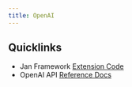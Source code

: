 ```yaml
---
title: OpenAI
---
```


## Quicklinks

- Jan Framework [Extension Code](https://github.com/janhq/jan/tree/main/extensions/inference-openai-extension)
- OpenAI API [Reference Docs](https://platform.openai.com/docs/api-reference)
